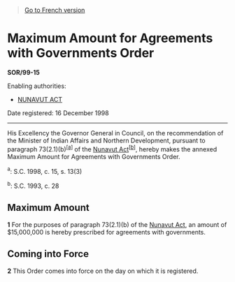 > [Go to French version](/fr/Règlements/Décrets,%20ordonnances%20et%20règlements%20statutaires/99/15.md)

# Maximum Amount for Agreements with Governments Order

**SOR/99-15**

Enabling authorities: 
- [NUNAVUT ACT](/en/Acts/Statutes%20of%20Canada/1993/c.%2028.md)

Date registered: 16 December 1998

----------

His Excellency the Governor General in Council, on the recommendation of the Minister of Indian Affairs and Northern Development, pursuant to paragraph 73(2.1)(b)<sup><a href='#fn_SOR-99-15_e_hq_5590'>[a]</a></sup> of the [Nunavut Act](/en/Acts/Statutes%20of%20Canada/1993/c.%2028.md)<sup><a href='#fn_SOR-99-15_e_hq_5591'>[b]</a></sup>, hereby makes the annexed Maximum Amount for Agreements with Governments Order.

<a name='fn_SOR-99-15_e_hq_5590'><sup>a</sup></a>: S.C. 1998, c. 15, s. 13(3)<br />

<a name='fn_SOR-99-15_e_hq_5591'><sup>b</sup></a>: S.C. 1993, c. 28<br />




## Maximum Amount


**1** For the purposes of paragraph 73(2.1)(b) of the [Nunavut Act](/en/Acts/Statutes%20of%20Canada/1993/c.%2028.md), an amount of $15,000,000 is hereby prescribed for agreements with governments.




## Coming into Force


**2** This Order comes into force on the day on which it is registered.


